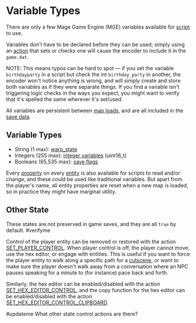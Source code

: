 # Variable Types

There are only a few Mage Game Engine (MGE) variables available for [script](scripts) to use.

Variables don't have to be declared before they can be used; simply using an [action](actions) that sets or checks one will cause the encoder to include it in the `game.dat`.

NOTE: This means typos can be hard to spot — if you set the variable `birthdayparty` in a script but check the int `birthday_party` in another, the encoder won't notice anything is wrong, and will simply create and store both variables as if they were separate things. If you find a variable isn't triggering logic checks in the ways you expect, you might want to verify that it's spelled the same wherever it's set/used.

All variables are persistent between [map loads](maps/map_loads), and are all included in the [save data](scripts/save_data).

## Variable Types

- String (1 max): [warp_state](scripts/warp_state)
- Integers (255 max): [integer variables](scripts/integer_variables) (uint16_t)
- Booleans (65,535 max): [save flags](scripts/save_flags)

Every [property](entities/entity_properties) on every [entity](entities) is also available for scripts to read and/or change, and these could be used like traditional variables. But apart from the player's name, all entity properties are reset when a new map is loaded, so in practice they might have marginal utility.

## Other State

These states are not preserved in game saves, and they are all `true` by default. #verifyme

Control of the player entity can be removed or restored with the action [SET_PLAYER_CONTROL](actions/SET_PLAYER_CONTROL). When player control is off, the player cannot move, use the hex editor, or engage with entities. This is useful if you want to force the player entity to walk along a specific path for a [cutscene](techniques/cutscenes), or want to make sure the player doesn't walk away from a conversation where an NPC pauses speaking for a minute to (for instance) pace back and forth.

Similarly, the hex editor can be enabled/disabled with the action [SET_HEX_EDITOR_CONTROL](actions/SET_HEX_EDITOR_CONTROL), and the copy function for the hex editor can be enabled/disabled with the action [SET_HEX_EDITOR_CONTROL_CLIPBOARD](actions/SET_HEX_EDITOR_CONTROL_CLIPBOARD).

#updateme What other state control actions are there?

